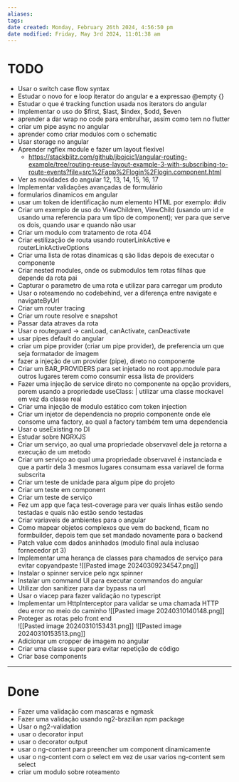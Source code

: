 ```yaml
---
aliases: 
tags: 
date created: Monday, February 26th 2024, 4:56:50 pm
date modified: Friday, May 3rd 2024, 11:01:38 am
---
```


# TODO

- Usar o switch case flow syntax
- Estudar o novo for e loop iterator do angular e a expressao @empty {}
- Estudar o que é tracking function usada nos iterators do angular
- Implementar o uso do $first, $last, $index, $odd, $even
- aprender a dar wrap no code para embrulhar, assim como tem no flutter
- criar um pipe async no angular
- aprender como criar modulos com o schematic
- Usar storage no angular
- Aprender ngflex module e fazer um layout flexivel
	- https://stackblitz.com/github/jbojcic1/angular-routing-example/tree/routing-reuse-layout-example-3-with-subscribing-to-route-events?file=src%2Fapp%2Flogin%2Flogin.component.html
- Ver as novidades do angular 12, 13, 14, 15, 16, 17
- Implementar validações avançadas de formulário
- formularios dinamicos em angular
- usar um token de identificação num elemento HTML por exemplo: #div
- Criar um exemplo de uso do ViewChildren, ViewChild (usando um id e usando uma referencia para um tipo de component); ver para que serve os dois, quando usar e quando não usar
- Criar um modulo com tratamento de rota 404
- Criar estilização de routa usando routerLinkActive e routerLinkActiveOptions
- Criar uma lista de rotas dinamicas q são lidas depois de executar o componente
- Criar nested modules, onde os submodulos tem rotas filhas que depende da rota pai
- Capturar o parametro de uma rota e utilizar para carregar um produto
- Usar o roteamendo no codebehind, ver a diferença entre navigate e navigateByUrl
- Criar um router tracing
- Criar um route resolve e snapshot
- Passar data atraves da rota
- Usar o routeguard -> canLoad, canActivate, canDeactivate
- usar pipes default do angular
- criar um pipe provider (criar um pipe provider), de preferencia um que seja formatador de imagem
- fazer a injeção de um provider (pipe), direto no componente
- Criar um BAR_PROVIDERS para set injetado no root app.module para outros lugares terem como consumir essa lista de providers
- Fazer uma injeção de service direto no componente na opção providers, porem usando a propriedade useClass: | utilizar uma classe mockavel em vez da classe real
- Criar uma injeção de modulo estático com token injection
- Criar um injetor de dependencia no proprio componente onde ele consome uma factory, ao qual a factory também tem uma dependencia
- Usar o useExisting no DI
- Estudar sobre NGRXJS
- Criar um serviço, ao qual uma propriedade observavel dele ja retorna a execução de um metodo
- Criar um serviço ao qual uma propriedade observavel é instanciada e que a partir dela 3 mesmos lugares consumam essa variavel de forma subscrita
- Criar um teste de unidade para algum pipe do projeto
- Criar um teste em component
- Criar um teste de serviço
- Fez um app que faça test-coverage para ver quais linhas estão sendo testadas e quais não estão sendo testadas
- Criar variaveis de ambientes para o angular
- Como mapear objetos complexos que vem do backend, ficam no formbuilder, depois tem que set mandado novamente para o backend
- Patch value com dados aninhados (modulo final aula inclusao fornecedor pt 3)
- Implementar uma herança de classes para chamados de serviço para evitar copyandpaste                   ![[Pasted image 20240309234547.png]]
- Instalar o spinner service pelo ngx spinner
- Instalar um command UI para executar commandos do angular
- Utilizar don sanitizer para dar bypass na url
- Usar o viacep para fazer validação no typescript
- Implementar um HttpInterceptor para validar se uma chamada HTTP deu error no meio do caminho ![[Pasted image 20240310140148.png]]
- Proteger as rotas pelo front end             
  ![[Pasted image 20240310153431.png]]
  ![[Pasted image 20240310153513.png]]
- Adicionar um cropper de imagem no angular
- Criar uma classe super para evitar repetição de código
- Criar base components
  
---

# Done

- Fazer uma validação com mascaras e ngmask
- Fazer uma validação usando ng2-brazilian npm package
- Usar o ng2-validation
- usar o decorator input
- usar o decorator output
-  usar o ng-content para preencher um component dinamicamente
- usar o ng-content com o select em vez de usar varios ng-content sem select
- criar um modulo sobre roteamento

